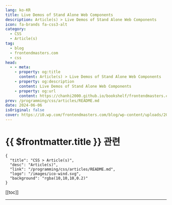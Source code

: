 ```yaml
---
lang: ko-KR
title: Live Demos of Stand Alone Web Components
description: Article(s) > Live Demos of Stand Alone Web Components
icon: fa-brands fa-css3-alt
category: 
  - CSS
  - Article(s)
tag: 
  - blog
  - frontendmasters.com
  - css
head:
  - - meta:
    - property: og:title
      content: Article(s) > Live Demos of Stand Alone Web Components
    - property: og:description
      content: Live Demos of Stand Alone Web Components
    - property: og:url
      content: https://chanhi2000.github.io/bookshelf/frontendmasters.com/live-demos-of-stand-alone-web-components.html
prev: /programming/css/articles/README.md
date: 2024-06-06
isOriginal: false
cover: https://i0.wp.com/frontendmasters.com/blog/wp-content/uploads/2024/06/pexels-photo-103123.jpeg?resize=768%2C460&ssl=1
---
```


# {{ $frontmatter.title }} 관련

```component VPCard
{
  "title": "CSS > Article(s)",
  "desc": "Article(s)",
  "link": "/programming/css/articles/README.md",
  "logo": "/images/ico-wind.svg",
  "background": "rgba(10,10,10,0.2)"
}
```

[[toc]]

---

<SiteInfo
  name="Live Demos of Stand Alone Web Components"
  desc="A stand alone web component is a that provides some design or functionality but has little by way of dependencies, strong opinions, heavy design. in other words, components could easily imagine sliding into any project without much trouble."
  url="https://frontendmasters.com/news/live-demos-of-stand-alone-web-components/"
  logo="https://frontendmasters.com/favicon.ico"
  preview="https://i0.wp.com/frontendmasters.com/blog/wp-content/uploads/2024/06/pexels-photo-103123.jpeg?resize=768%2C460&ssl=1"/>

<!-- TODO: 작성 -->
